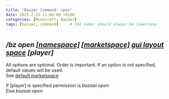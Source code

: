 ```yaml
---
title: "Bazaar Command: open"
date: 2025-2-23 11:00:00 +0100
categories: [Minecraft, Bazaar]
tags: [bazaar, command]     # TAG names should always be lowercase
---
```


## */bz open [[namespace]]({{site.baseurl}}/posts/bazaar-namespace) [[marketspace]]({{site.baseurl}}/posts/bazaar-marketspace) [gui layout space]({{site.baseurl}}/posts/bazaar-gui-layout-space) [player]*
All options are optional. Order is important. If an option is not specified, default values will be used.\
See [default marketspace]({{site.baseurl}}/posts/bazaar-marketspace#default-marketspace)

If [player] is specified permission is *bazaar.open*\
Else *bazaar.open*
